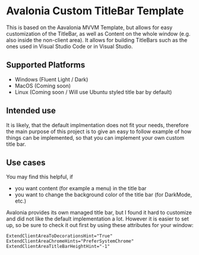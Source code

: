 # Avalonia Custom TitleBar Template
This is based on the Aavalonia MVVM Template, but allows for easy customization of the TitleBar, as well as Content on the whole window (e.g. also inside the non-client area).
It allows for building TitleBars such as the ones used in Visual Studio Code or in Visual Studio.

## Supported Platforms
* Windows (Fluent Light / Dark)
* MacOS (Coming soon)
* Linux (Coming soon / Will use Ubuntu styled title bar by default)

## Intended use
It is likely, that the default implmentation does not fit your needs, therefore the main purpose of this project is to give an easy to follow example of how things can be implemented, so that you can implement your own custom title bar.

## Use cases
You may find this helpful, if
* you want content (for example a menu) in the title bar
* you want to change the background color of the title bar (for DarkMode, etc.)

Avalonia provides its own managed title bar, but I found it hard to customize and did not like the default implementation a lot. However it is easier to set up, so be sure to check it out first by using these attributes for your window:
```
ExtendClientAreaToDecorationsHint="True"
ExtendClientAreaChromeHints="PreferSystemChrome"
ExtendClientAreaTitleBarHeightHint="-1"
```